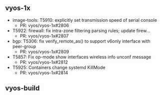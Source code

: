 ## vyos-1x
- image-tools: T5910: explicitly set transmission speed of serial console
   - PR: vyos/vyos-1x#2806
- T5922: firewall: fix intra-zone filtering parsing rules; update firew…
   - PR: vyos/vyos-1x#2807
- bgp: T5306: fix verify_remote_as() to support v6only interface with peer-group
   - PR: vyos/vyos-1x#2809
- T5857: Fix op-mode show interfaces wireless info unconf message
   - PR: vyos/vyos-1x#2812
- T5925: Containers change systemd KillMode
   - PR: vyos/vyos-1x#2814


## vyos-build

